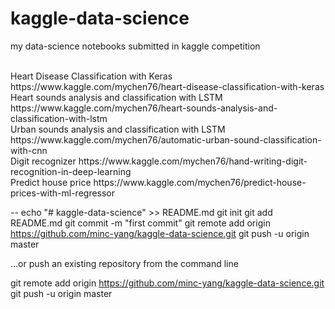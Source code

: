 # kaggle-data-science
my data-science notebooks submitted in kaggle competition

<br>
Heart Disease Classification with Keras
https://www.kaggle.com/mychen76/heart-disease-classification-with-keras
Heart sounds analysis and classification with LSTM
https://www.kaggle.com/mychen76/heart-sounds-analysis-and-classification-with-lstm

<br>
Urban sounds analysis and classification with LSTM
https://www.kaggle.com/mychen76/automatic-urban-sound-classification-with-cnn

<br>
Digit recognizer
https://www.kaggle.com/mychen76/hand-writing-digit-recognition-in-deep-learning

<br>
Predict house price
https://www.kaggle.com/mychen76/predict-house-prices-with-ml-regressor



--
echo "# kaggle-data-science" >> README.md
git init
git add README.md
git commit -m "first commit"
git remote add origin https://github.com/minc-yang/kaggle-data-science.git
git push -u origin master

…or push an existing repository from the command line

git remote add origin https://github.com/minc-yang/kaggle-data-science.git
git push -u origin master

